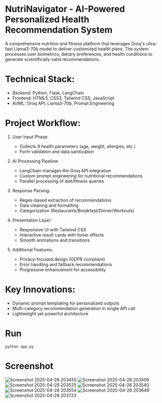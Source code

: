 # NutriNavigator - AI-Powered Personalized Health Recommendation System

A comprehensive nutrition and fitness platform that leverages Groq's ultra-fast Llama3-70b model to deliver customized health plans. The system processes user biometrics, dietary preferences, and health conditions to generate scientifically-valid recommendations.

# Technical Stack:
- Backend: Python, Flask, LangChain
- Frontend: HTML5, CSS3, Tailwind CSS, JavaScript
- AI/ML: Groq API, Llama3-70b, Prompt Engineering

# Project Workflow:

1. User Input Phase:
   - Collects 9 health parameters (age, weight, allergies, etc.)
   - Form validation and data sanitization

2. AI Processing Pipeline:
   - LangChain manages the Groq API integration
   - Custom prompt engineering for nutritional recommendations
   - Parallel processing of diet/fitness queries

3. Response Parsing:
   - Regex-based extraction of recommendations
   - Data cleaning and formatting
   - Categorization (Restaurants/Breakfast/Dinner/Workouts)

4. Presentation Layer:
   - Responsive UI with Tailwind CSS
   - Interactive result cards with hover effects
   - Smooth animations and transitions

5. Additional Features:
   - Privacy-focused design (GDPR compliant)
   - Error handling and fallback recommendations
   - Progressive enhancement for accessibility

# Key Innovations:
- Dynamic prompt templating for personalized outputs
- Multi-category recommendation generation in single API call
- Lightweight yet powerful architecture

# Run 
    python app.py

# Screenshot
![Screenshot 2025-04-28 203455](https://github.com/user-attachments/assets/80ddb4e8-bc58-44fa-b9a1-cac6aa8c7f84)
![Screenshot 2025-04-28 203509](https://github.com/user-attachments/assets/ecdcbdc3-86a1-456b-8e74-291f01426816)
![Screenshot 2025-04-28 203525](https://github.com/user-attachments/assets/975dcadf-4c8c-4182-b88a-c3298b778291)
![Screenshot 2025-04-28 203540](https://github.com/user-attachments/assets/d1c01099-bef9-440f-aaf1-877ad579d1e6)
![Screenshot 2025-04-28 203554](https://github.com/user-attachments/assets/6c818189-19e2-48d7-9aee-4235d59df045)
![Screenshot 2025-04-28 203649](https://github.com/user-attachments/assets/17e856b4-696a-4c1b-8ee3-a11f1ebdbbde)
![Screenshot 2025-04-28 203723](https://github.com/user-attachments/assets/8aec03e5-c16a-434f-8321-239278b28664)

